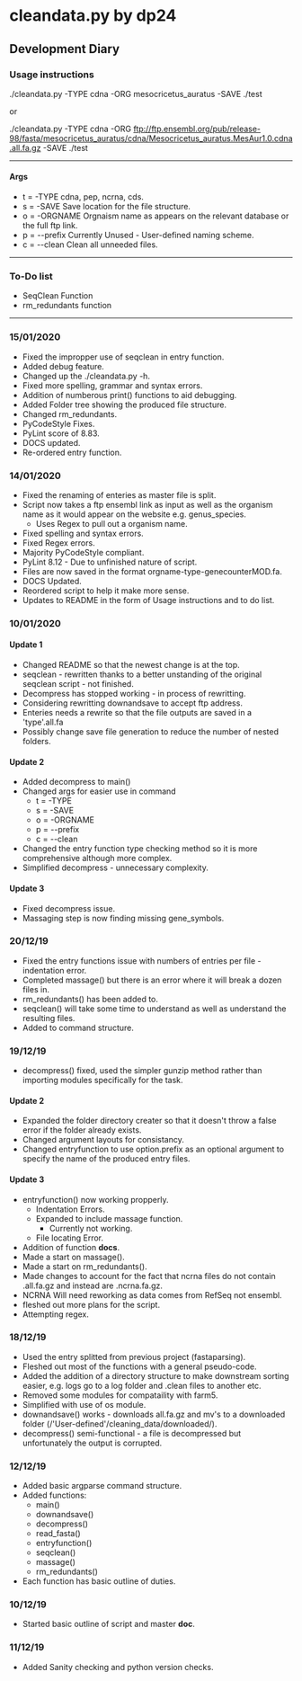 # cleandata.py by dp24

## Development Diary

### Usage instructions
./cleandata.py -TYPE cdna -ORG mesocricetus_auratus -SAVE ./test

or

./cleandata.py -TYPE cdna -ORG ftp://ftp.ensembl.org/pub/release-98/fasta/mesocricetus_auratus/cdna/Mesocricetus_auratus.MesAur1.0.cdna.all.fa.gz -SAVE ./test

-------------
#### Args

- t = -TYPE 	cdna, pep, ncrna, cds.
- s = -SAVE 	Save location for the file structure.
- o = -ORGNAME 	Orgnaism name as appears on the relevant database or the full ftp link.
- p = --prefix 	Currently Unused - User-defined naming scheme.
- c = --clean 	Clean all unneeded files.
--------------

### To-Do list
- SeqClean Function
- rm_redundants function

--------------
### 15/01/2020
- Fixed the impropper use of seqclean in entry function.
- Added debug feature.
- Changed up the ./cleandata.py -h.
- Fixed more spelling, grammar and syntax errors.
- Addition of numberous print() functions to aid debugging.
- Added Folder tree showing the produced file structure.
- Changed rm_redundants.
- PyCodeStyle Fixes.
- PyLint score of 8.83.
- DOCS updated.
- Re-ordered entry function.

### 14/01/2020
- Fixed the renaming of enteries as master file is split.
- Script now takes a ftp ensembl link as input as well as the organism name as it would appear on the website e.g. genus_species.
	- Uses Regex to pull out a organism name.
- Fixed spelling and syntax errors.
- Fixed Regex errors.
- Majority PyCodeStyle compliant.
- PyLint 8.12 - Due to unfinished nature of script.
- Files are now saved in the format orgname-type-genecounterMOD.fa.
- DOCS Updated.
- Reordered script to help it make more sense.
- Updates to README in the form of Usage instructions and to do list.

### 10/01/2020

#### Update 1
- Changed README so that the newest change is at the top.
- seqclean - rewritten thanks to a better unstanding of the original seqclean script - not finished.
- Decompress has stopped working - in process of rewritting.
- Considering rewritting downandsave to accept ftp address.
- Enteries needs a rewrite so that the file outputs are saved in a 'type'.all.fa
- Possibly change save file generation to reduce the number of nested folders.

#### Update 2
- Added decompress to main()
- Changed args for easier use in command
	- t = -TYPE
	- s = -SAVE
	- o = -ORGNAME
	- p = --prefix
	- c = --clean
- Changed the entry function type checking method so it is more comprehensive although more complex.
- Simplified decompress - unnecessary complexity.

#### Update 3
- Fixed decompress issue.
- Massaging step is now finding missing gene_symbols.

### 20/12/19
- Fixed the entry functions issue with numbers of entries per file - indentation error.
- Completed massage() but there is an error where it will break a dozen files in.
- rm_redundants() has been added to.
- seqclean() will take some time to understand as well as understand the resulting files.
- Added to command structure.

### 19/12/19
- decompress() fixed, used the simpler gunzip method rather than importing modules specifically for the task.

#### Update 2 
- Expanded the folder directory creater so that it doesn't throw a false error if the folder already exists.
- Changed argument layouts for consistancy.
- Changed entryfunction to use option.prefix as an optional argument to specify the name of the produced entry files.

#### Update 3
- entryfunction() now working propperly.
	- Indentation Errors.
	- Expanded to include massage function.
		- Currently not working.
	- File locating Error.
- Addition of function __docs__.
- Made a start on massage().
- Made a start on rm_redundants().
- Made changes to account for the fact that ncrna files do not contain .all.fa.gz and instead are .ncrna.fa.gz.
- NCRNA Will need reworking as data comes from RefSeq not ensembl.
- fleshed out more plans for the script.
- Attempting regex.

### 18/12/19
- Used the entry splitted from previous project (fastaparsing).
- Fleshed out most of the functions with a general pseudo-code.
- Added the addition of a directory structure to make downstream sorting easier, e.g. logs go to a log folder and .clean files to another etc.
- Removed some modules for compataility with farm5.
- Simplified with use of os module.
- downandsave() works - downloads all.fa.gz and mv's to a downloaded folder (/'User-defined'/cleaning_data/downloaded/).
- decompress() semi-functional - a file is decompressed but unfortunately the output is corrupted.

### 12/12/19
- Added basic argparse command structure.
- Added functions:
	- main()
	- downandsave()
	- decompress()
	- read_fasta()
	- entryfunction()
	- seqclean()
	- massage()
	- rm_redundants()
- Each function has basic outline of duties.

### 10/12/19
- Started basic outline of script and master __doc__.

### 11/12/19
- Added Sanity checking and python version checks.
